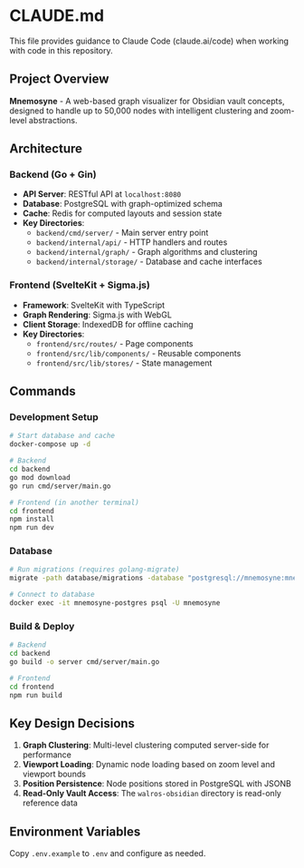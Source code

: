 # CLAUDE.md

This file provides guidance to Claude Code (claude.ai/code) when working with code in this repository.

## Project Overview

**Mnemosyne** - A web-based graph visualizer for Obsidian vault concepts, designed to handle up to 50,000 nodes with intelligent clustering and zoom-level abstractions.

## Architecture

### Backend (Go + Gin)
- **API Server**: RESTful API at `localhost:8080`
- **Database**: PostgreSQL with graph-optimized schema
- **Cache**: Redis for computed layouts and session state
- **Key Directories**:
  - `backend/cmd/server/` - Main server entry point
  - `backend/internal/api/` - HTTP handlers and routes
  - `backend/internal/graph/` - Graph algorithms and clustering
  - `backend/internal/storage/` - Database and cache interfaces

### Frontend (SvelteKit + Sigma.js)
- **Framework**: SvelteKit with TypeScript
- **Graph Rendering**: Sigma.js with WebGL
- **Client Storage**: IndexedDB for offline caching
- **Key Directories**:
  - `frontend/src/routes/` - Page components
  - `frontend/src/lib/components/` - Reusable components
  - `frontend/src/lib/stores/` - State management

## Commands

### Development Setup
```bash
# Start database and cache
docker-compose up -d

# Backend
cd backend
go mod download
go run cmd/server/main.go

# Frontend (in another terminal)
cd frontend
npm install
npm run dev
```

### Database
```bash
# Run migrations (requires golang-migrate)
migrate -path database/migrations -database "postgresql://mnemosyne:mnemosyne@localhost:5432/mnemosyne?sslmode=disable" up

# Connect to database
docker exec -it mnemosyne-postgres psql -U mnemosyne
```

### Build & Deploy
```bash
# Backend
cd backend
go build -o server cmd/server/main.go

# Frontend
cd frontend
npm run build
```

## Key Design Decisions

1. **Graph Clustering**: Multi-level clustering computed server-side for performance
2. **Viewport Loading**: Dynamic node loading based on zoom level and viewport bounds
3. **Position Persistence**: Node positions stored in PostgreSQL with JSONB
4. **Read-Only Vault Access**: The `walros-obsidian` directory is read-only reference data

## Environment Variables
Copy `.env.example` to `.env` and configure as needed.